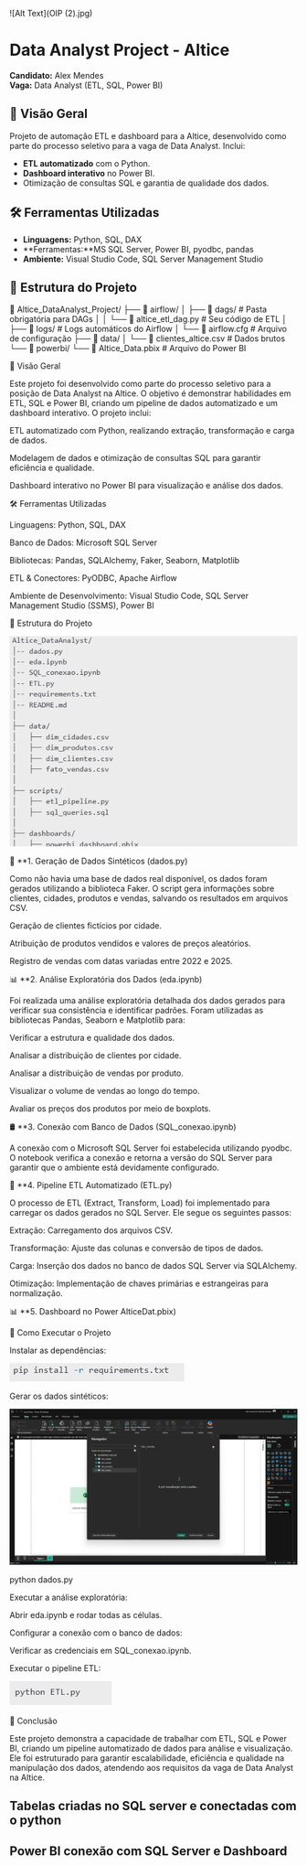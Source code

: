 
![Alt Text](OIP (2).jpg)


# Data Analyst Project - Altice
**Candidato:** Alex Mendes  
**Vaga:** Data Analyst (ETL, SQL, Power BI)  


## 📌 Visão Geral
Projeto de automação ETL e dashboard para a Altice, desenvolvido como parte do processo seletivo para a vaga de Data Analyst. Inclui:
- **ETL automatizado** com o Python.
- **Dashboard interativo** no Power BI.
- Otimização de consultas SQL e garantia de qualidade dos dados.

## 🛠️ Ferramentas Utilizadas
- **Linguagens:** Python, SQL, DAX
- **Ferramentas:**MS SQL Server, Power BI, pyodbc, pandas
- **Ambiente:** Visual Studio Code, SQL Server Management Studio

## 📂 Estrutura do Projeto
📂 Altice_DataAnalyst_Project/
├── 📂 airflow/
│   ├── 📂 dags/                  # Pasta obrigatória para DAGs
│   │   └── 📄 altice_etl_dag.py  # Seu código de ETL
│   ├── 📂 logs/                  # Logs automáticos do Airflow
│   └── 📄 airflow.cfg            # Arquivo de configuração
├── 📂 data/
│   └── 📄 clientes_altice.csv    # Dados brutos
└── 📂 powerbi/
    └── 📄 Altice_Data.pbix  # Arquivo do Power BI




📌 Visão Geral

Este projeto foi desenvolvido como parte do processo seletivo para a posição de Data Analyst na Altice. O objetivo é demonstrar habilidades em ETL, SQL e Power BI, criando um pipeline de dados automatizado e um dashboard interativo. O projeto inclui:

ETL automatizado com Python, realizando extração, transformação e carga de dados.

Modelagem de dados e otimização de consultas SQL para garantir eficiência e qualidade.

Dashboard interativo no Power BI para visualização e análise dos dados.

🛠️ Ferramentas Utilizadas

Linguagens: Python, SQL, DAX

Banco de Dados: Microsoft SQL Server

Bibliotecas: Pandas, SQLAlchemy, Faker, Seaborn, Matplotlib

ETL & Conectores: PyODBC, Apache Airflow

Ambiente de Desenvolvimento: Visual Studio Code, SQL Server Management Studio (SSMS), Power BI

📂 Estrutura do Projeto

![alt text](image-1.png)


📁 **1. Geração de Dados Sintéticos (dados.py)

Como não havia uma base de dados real disponível, os dados foram gerados utilizando a biblioteca Faker. O script gera informações sobre clientes, cidades, produtos e vendas, salvando os resultados em arquivos CSV.

Geração de clientes fictícios por cidade.

Atribuição de produtos vendidos e valores de preços aleatórios.

Registro de vendas com datas variadas entre 2022 e 2025.

📊 **2. Análise Exploratória dos Dados (eda.ipynb)

Foi realizada uma análise exploratória detalhada dos dados gerados para verificar sua consistência e identificar padrões. Foram utilizadas as bibliotecas Pandas, Seaborn e Matplotlib para:

Verificar a estrutura e qualidade dos dados.

Analisar a distribuição de clientes por cidade.

Analisar a distribuição de vendas por produto.

Visualizar o volume de vendas ao longo do tempo.

Avaliar os preços dos produtos por meio de boxplots.

🛢️ **3. Conexão com Banco de Dados (SQL_conexao.ipynb)

A conexão com o Microsoft SQL Server foi estabelecida utilizando pyodbc. O notebook verifica a conexão e retorna a versão do SQL Server para garantir que o ambiente está devidamente configurado.

🔄 **4. Pipeline ETL Automatizado (ETL.py)

O processo de ETL (Extract, Transform, Load) foi implementado para carregar os dados gerados no SQL Server. Ele segue os seguintes passos:

Extração: Carregamento dos arquivos CSV.

Transformação: Ajuste das colunas e conversão de tipos de dados.

Carga: Inserção dos dados no banco de dados SQL Server via SQLAlchemy.

Otimização: Implementação de chaves primárias e estrangeiras para normalização.

📊 **5. Dashboard no Power AlticeDat.pbix)

🚀 Como Executar o Projeto

Instalar as dependências:

![alt text](image-5.png)

Gerar os dados sintéticos:

![alt text](image-3.png)



python dados.py

Executar a análise exploratória:

Abrir eda.ipynb e rodar todas as células.

Configurar a conexão com o banco de dados:

Verificar as credenciais em SQL_conexao.ipynb.

Executar o pipeline ETL:

![alt text](image-4.png)

📌 Conclusão

Este projeto demonstra a capacidade de trabalhar com ETL, SQL e Power BI, criando um pipeline automatizado de dados para análise e visualização. Ele foi estruturado para garantir escalabilidade, eficiência e qualidade na manipulação dos dados, atendendo aos requisitos da vaga de Data Analyst na Altice.






## Tabelas criadas no SQL server e conectadas com o python 





## Power BI conexão com SQL Server e Dashboard







